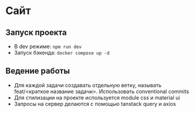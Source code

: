 # Сайт

## Запуск проекта

- В dev режиме: `npm run dev`
- Запуск бэкенда: `docker compose up -d`

## Ведение работы

- Для каждой задачи создавать отдельную ветку, называть feat/<краткое название задачи>. Использовать conventional commits
- Для стилизации на проекте используется module css и material ui
- Запросы на сервер делаются с помощью tanstack query и axios
